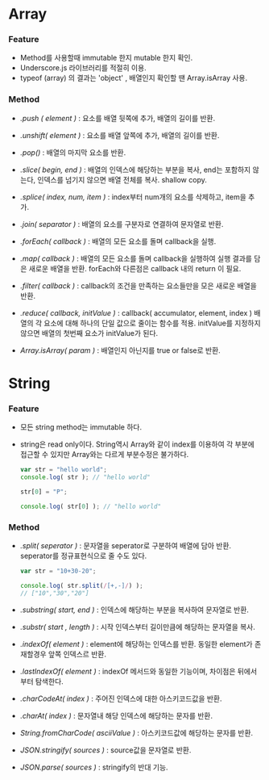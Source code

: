 # Array

### Feature

 - Method를 사용할때 immutable 한지 mutable 한지 확인.
 - Underscore.js 라이브러리를 적절히 이용.
 - typeof (array) 의 결과는 'object' , 배열인지 확인할 땐 Array.isArray 사용.



### Method 

 - *.push ( element )*  :  요소를 배열 뒷쪽에 추가, 배열의 길이를 반환.

 - *.unshift( element )*  :  요소를 배열 앞쪽에 추가, 배열의 길이를 반환.

 - *.pop()*  :  배열의 마지막 요소를 반환.

 - *.slice( begin, end )*  :  배열의 인덱스에 해당하는 부분을 복사, end는 포함하지 않는다, 인덱스를 넘기지 않으면 배열 전체를 복사. shallow copy.

 - *.splice( index, num, item )*  :  index부터 num개의 요소를 삭제하고, item을 추가.

 - *.join( separator )*  :  배열의 요소를 구분자로 연결하여 문자열로 반환.

 - *.forEach( callback )*  :  배열의 모든 요소를 돌며 callback을 실행.

 - *.map( callback )*  :  배열의 모든 요소를 돌며 callback을 실행하여 실행 결과를 담은 새로운 배열을 반환. forEach와 다른점은 callback 내의 return 이 필요.

 - *.filter( callback )*  :  callback의 조건을 만족하는 요소들만을 모은 새로운 배열을 반환.

 - *.reduce( callback, initValue )*  :  callback( accumulator, element, index ) 배열의 각 요소에 대해 하나의 단일 값으로 줄이는 함수를 적용. initValue를 지정하지 않으면 배열의 첫번째 요소가 initValue가 된다.

 - *Array.isArray( param )*  :  배열인지 아닌지를 true or false로 반환.




# String

### Feature

 - 모든 string method는 immutable 하다.

 - string은 read only이다. String역시 Array와 같이 index를 이용하여 각 부분에 접근할 수 있지만 Array와는 다르게 부분수정은 불가하다.

   ```javascript
   var str = "hello world";
   console.log( str ); // "hello world"
   
   str[0] = "P";
   
   console.log( str[0] ); // "hello world"
   ```



### Method

 - *.split( seperator )*  :  문자열을 seperator로 구분하여 배열에 담아 반환. seperator를 정규표현식으로 줄 수도 있다.

   ```javascript
   var str = "10+30-20";
   
   console.log( str.split(/[+,-]/) );
   // ["10","30","20"]
   ```

 - *.substring( start, end )*  :  인덱스에 해당하는 부분을 복사하여 문자열로 반환.

 - *.substr( start , length )*  :  시작 인덱스부터 길이만큼에 해당하는 문자열을 복사.

 - *.indexOf( element )*  :  element에 해당하는 인덱스를 반환. 동일한 element가 존재할경우 앞쪽 인덱스르 반환.

 - *.lastIndexOf( element )*  :  indexOf 메서드와 동일한 기능이며, 차이점은 뒤에서부터 탐색한다.

 - *.charCodeAt( index )*  :  주어진 인덱스에 대한 아스키코드값을 반환.

 - *.charAt( index )*  :  문자열내 해당 인덱스에 해당하는 문자를 반환.

 - *String.fromCharCode( asciiValue )*  :  아스키코드값에 해당하는 문자를 반환.

 - *JSON.stringify( sources )*  :  source값을 문자열로 반환.

 - *JSON.parse( sources )*  :  stringify의 반대 기능.
